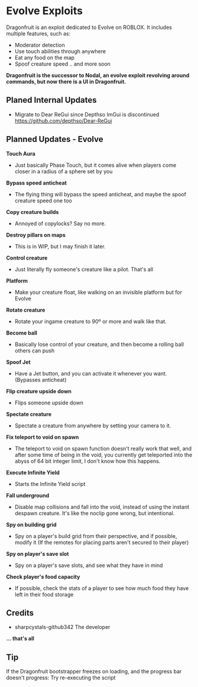 # Evolve Exploits
Dragonfruit is an exploit dedicated to Evolve on ROBLOX. It includes multiple features, such as:
- Moderator detection
- Use touch abilities through anywhere
- Eat any food on the map
- Spoof creature speed
.. and more soon

**Dragonfruit is the successor to Nodal, an evolve exploit revolving around commands, but now there is a UI in Dragonfruit.**

## Planed Internal Updates
- Migrate to Dear ReGui since Depthso ImGui is discontinued https://github.com/depthso/Dear-ReGui

## Planned Updates - Evolve
**Touch Aura**

- Just basically Phase Touch, but it comes alive when players come closer in a radius of a sphere set by you

**Bypass speed anticheat**

- The flying thing will bypass the speed anticheat, and maybe the spoof creature speed one too

**Copy creature builds**

- Annoyed of copylocks? Say no more.

**Destroy pillars on maps**

- This is in WIP, but I may finish it later.

**Control creature**

- Just literally fly someone's creature like a pilot. That's all

**Platform**

- Make your creature float, like walking on an invisible platform but for Evolve

**Rotate creature**

- Rotate your ingame creature to 90º or more and walk like that.

**Become ball**

- Basically lose control of your creature, and then become a rolling ball others can push

**Spoof Jet**

- Have a Jet button, and you can activate it whenever you want. (Bypasses anticheat)

**Flip creature upside down**

- Flips someone upside down

**Spectate creature**

- Spectate a creature from anywhere by setting your camera to it.

**Fix teleport to void on spawn**

- The teleport to void on spawn function doesn't really work that well, and after some time of being in the void, you currently get teleported into the abyss of 64 bit integer limit, I don't know how this happens.

**Execute Infinite Yield**

- Starts the Infinite Yield script

**Fall underground**

- Disable map collisions and fall into the void, instead of using the instant despawn creature. It's like the noclip gone wrong, but intentional.

**Spy on building grid**

- Spy on a player's build grid from their perspective, and if possible, modify it (If the remotes for placing parts aren't secured to their player)

**Spy on player's save slot**

- Spy on a player's save slots, and see what they have in mind

**Check player's food capacity**

- If possible, check the stats of a player to see how much food they have left in their food storage

## Credits
- sharpcystals-github342 The developer

**... that's all**

## Tip
If the Dragonfruit bootstrapper freezes on loading, and the progress bar doesn't progress: Try re-executing the script
